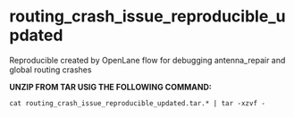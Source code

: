 # routing_crash_issue_reproducible_updated
Reproducible created by OpenLane flow for debugging antenna_repair and global routing crashes

**UNZIP FROM TAR USIG THE FOLLOWING COMMAND:**

`cat routing_crash_issue_reproducible_updated.tar.* | tar -xzvf -`
